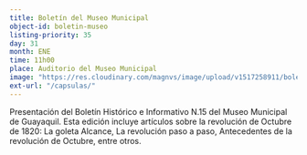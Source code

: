 ```yaml
---
title: Boletín del Museo Municipal
object-id: boletin-museo
listing-priority: 35
day: 31
month: ENE
time: 11h00
place: Auditorio del Museo Municipal
image: "https://res.cloudinary.com/magnvs/image/upload/v1517258911/boletin15_pi7rot.jpg"
ext-url: "/capsulas/"
---
```

Presentación del Boletín Histórico e Informativo N.15 del Museo Municipal de Guayaquil. Esta edición incluye artículos sobre la revolución de Octubre de 1820: La goleta Alcance, La revolución paso a paso, Antecedentes de la revolución de Octubre, entre otros.
